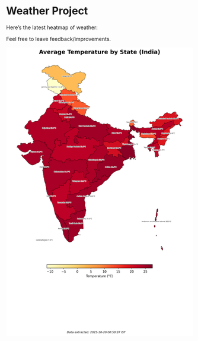 # Weather Project

Here’s the latest heatmap of weather:

Feel free to leave feedback/improvements.

![India Heatmap](docs/assets/india_heatmap.png?v=F53A08)
